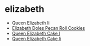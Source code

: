# elizabeth

 * [Queen Elizabeth Ii](index/q/queen-elizabeth-ii-200955.json)
 * [Elizabeth Doles Pecan Roll Cookies](index/e/elizabeth-doles-pecan-roll-cookies.json)
 * [Queen Elizabeth Cake I](index/q/queen-elizabeth-cake-i.json)
 * [Queen Elizabeth Cake Ii](index/q/queen-elizabeth-cake-ii.json)
